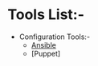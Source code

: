 # Tools List:-

- Configuration Tools:-
     - [Ansible](onlyautomation/tools/Configuration-Management-Tool/Ansible/README.md)
     - [Puppet]
     


